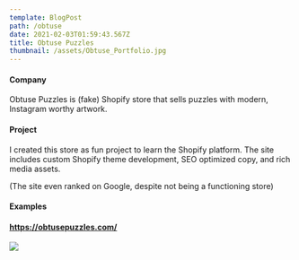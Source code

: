```yaml
---
template: BlogPost
path: /obtuse
date: 2021-02-03T01:59:43.567Z
title: Obtuse Puzzles
thumbnail: /assets/Obtuse_Portfolio.jpg
---
```

#### Company

Obtuse Puzzles is (fake) Shopify store that sells puzzles with modern, Instagram worthy artwork.

#### Project

I created this store as fun project to learn the Shopify platform. The site includes custom Shopify theme development, SEO optimized copy, and rich media assets.

(The site even ranked on Google, despite not being a functioning store)

#### Examples

#### <https://obtusepuzzles.com/>

![](/assets/Obtuse_Layout.jpg)

